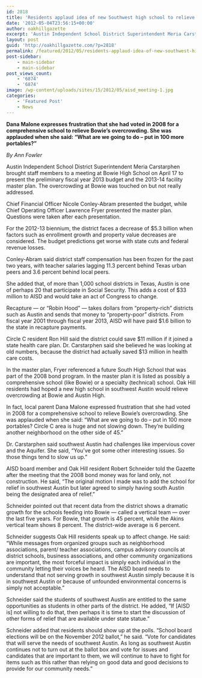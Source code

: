 ```yaml
---
id: 2818
title: 'Residents applaud idea of new Southwest high school to relieve overcrowding at Bowie'
date: '2012-05-04T23:56:15+00:00'
author: oakhillgazette
excerpt: 'Austin Independent School District Superintendent Meria Carstarphen brought staff members to a meeting at Bowie High School on April 17 to present the preliminary fiscal year 2013 budget and the 2013-14 facility master plan. The overcrowding at Bowie was touched on but not really addressed.'
layout: post
guid: 'http://oakhillgazette.com/?p=2818'
permalink: /featured/2012/05/residents-applaud-idea-of-new-southwest-high-school-to-relieve-overcrowding-at-bowie/
post-sidebar:
    - main-sidebar
    - main-sidebar
post_views_count:
    - '6874'
    - '6874'
image: /wp-content/uploads/sites/15/2012/05/aisd_meeting-1.jpg
categories:
    - 'Featured Post'
    - News
---
```


**Dana Malone expresses frustration that she had voted in 2008 for a comprehensive school to relieve Bowie’s overcrowding. She was applauded when she said: “What are we going to do – put in 100 more portables?”**

*By Ann Fowler*

Austin Independent School District Superintendent Meria Carstarphen brought staff members to a meeting at Bowie High School on April 17 to present the preliminary fiscal year 2013 budget and the 2013-14 facility master plan. The overcrowding at Bowie was touched on but not really addressed.

Chief Financial Officer Nicole Conley-Abram presented the budget, while Chief Operating Officer Lawrence Fryer presented the master plan. Questions were taken after each presentation.

For the 2012-13 biennium, the district faces a decrease of $5.3 billion when factors such as enrollment growth and property value decreases are considered. The budget predictions get worse with state cuts and federal revenue losses.

Conley-Abram said district staff compensation has been frozen for the past two years, with teacher salaries lagging 11.3 percent behind Texas urban peers and 3.6 percent behind local peers.

She added that, of more than 1,000 school districts in Texas, Austin is one of perhaps 20 that participate in Social Security. This adds a cost of $33 million to AISD and would take an act of Congress to change.

Recapture — or “Robin Hood” — takes dollars from “property-rich” districts such as Austin and sends that money to “property-poor” districts. From fiscal year 2001 through fiscal year 2013, AISD will have paid $1.6 billion to the state in recapture payments.

Circle C resident Ron Hill said the district could save $11 million if it joined a state health care plan. Dr. Carstarphen said she believed he was looking at old numbers, because the district had actually saved $13 million in health care costs.

In the master plan, Fryer referenced a future South High School that was part of the 2008 bond program. In the master plan it is listed as possibly a comprehensive school (like Bowie) or a specialty (technical) school. Oak Hill residents had hoped a new high school in southwest Austin would relieve overcrowding at Bowie and Austin High.

In fact, local parent Dana Malone expressed frustration that she had voted in 2008 for a comprehensive school to relieve Bowie’s overcrowding. She was applauded when she said: “What are we going to do – put in 100 more portables? Circle C area is huge and not slowing down. They’re building another neighborhood on the other side of 45.”

Dr. Carstarphen said southwest Austin had challenges like impervious cover and the Aquifer. She said, “You’ve got some other interesting issues. So those things tend to slow us up.”

AISD board member and Oak Hill resident Robert Schneider told the Gazette after the meeting that the 2008 bond money was for land only, not construction. He said, “The original motion I made was to add the school for relief in southwest Austin but later agreed to simply having south Austin being the designated area of relief.”

Schneider pointed out that recent data from the district shows a dramatic growth for the schools feeding into Bowie — called a vertical team — over the last five years. For Bowie, that growth is 45 percent, while the Akins vertical team shows 8 percent. The district-wide average is 6 percent.

Schneider suggests Oak Hill residents speak up to affect change. He said: “While messages from organized groups such as neighborhood associations, parent/ teacher associations, campus advisory councils at district schools, business associations, and other community organizations are important, the most forceful impact is simply each individual in the community letting their voices be heard. The AISD board needs to understand that not serving growth in southwest Austin simply because it is in southwest Austin or because of unfounded environmental concerns is simply not acceptable.”

Schneider said the students of southwest Austin are entitled to the same opportunities as students in other parts of the district. He added, “If \[AISD is\] not willing to do that, then perhaps it is time to start the discussion of other forms of relief that are available under state statue.”

Schneider added that residents should show up at the polls. “School board elections will be on the November 2012 ballot,” he said. “Vote for candidates that will serve the needs of southwest Austin. As long as southwest Austin continues not to turn out at the ballot box and vote for issues and candidates that are important to them, we will continue to have to fight for items such as this rather than relying on good data and good decisions to provide for our community needs.”